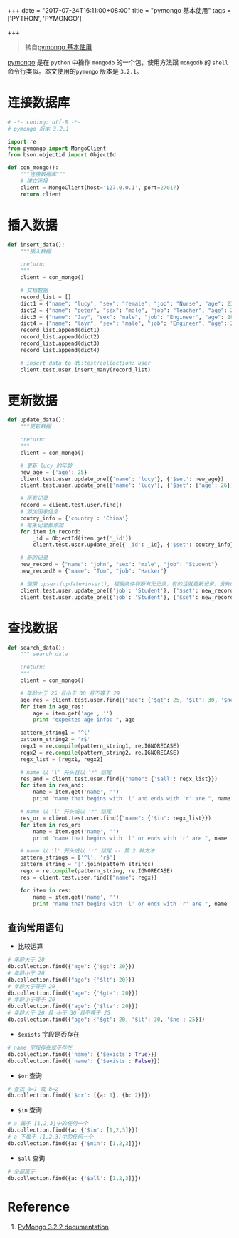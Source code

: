 +++
date = "2017-07-24T16:11:00+08:00"
title = "pymongo 基本使用"
tags = ['PYTHON', 'PYMONGO']

+++

> 转自[pymongo 基本使用](http://funhacks.net/2016/03/26/pymongo%20%E5%9F%BA%E6%9C%AC%E4%BD%BF%E7%94%A8/)

[pymongo](https://api.mongodb.org/python/current/tutorial.html) 是在 `python` 中操作 `mongodb` 的一个包，使用方法跟 `mongodb` 的 `shell` 命令行类似。本文使用的`pymongo` 版本是 `3.2.1`。

# 连接数据库

```python
# -*- coding: utf-8 -*-
# pymongo 版本 3.2.1

import re
from pymongo import MongoClient
from bson.objectid import ObjectId

def con_mongo():
    """连接数据库"""
    # 建立连接
    client = MongoClient(host='127.0.0.1', port=27017)
    return client
```

# 插入数据

```python
def insert_data():
    """插入数据

    :return:
    """
    client = con_mongo()

    # 文档数据
    record_list = []
    dict1 = {"name": "lucy", "sex": "female", "job": "Nurse", "age": 23}
    dict2 = {"name": "peter", "sex": "male", "job": "Teacher", "age": 22}
    dict3 = {"name": "Jay", "sex": "male", "job": "Engineer", "age": 28}
    dict4 = {"name": "layr", "sex": "male", "job": "Engineer", "age": 29}
    record_list.append(dict1)
    record_list.append(dict2)
    record_list.append(dict3)
    record_list.append(dict4)

    # insert data to db:test/collection: user
    client.test.user.insert_many(record_list)
```

# 更新数据

```Python
def update_data():
    """更新数据

    :return:
    """
    client = con_mongo()

    # 更新 lucy 的年龄
    new_age = {'age': 25}
    client.test.user.update_one({'name': 'lucy'}, {'$set': new_age})
    client.test.user.update_one({'name': 'lucy'}, {'$set': {'age': 26}})

    # 所有记录
    record = client.test.user.find()
    # 添加国家信息
    coutry_info = {'country': 'China'}
    # 每条记录都添加
    for item in record:
        _id = ObjectId(item.get('_id'))
        client.test.user.update_one({'_id': _id}, {'$set': coutry_info})

    # 新的记录
    new_record = {"name": "john", "sex": "male", "job": "Student"}
    new_record2 = {"name": "Tom", "job": "Hacker"}

    # 使用 upsert(update+insert), 根据条件判断有无记录，有的话就更新记录，没有的话就插入一条记录
    client.test.user.update_one({'job': 'Student'}, {'$set': new_record}, upsert=False)
    client.test.user.update_one({'job': 'Student'}, {'$set': new_record2}, upsert=True)
```

# 查找数据

```Python
def search_data():
    """ search data

    :return:
    """
    client = con_mongo()

    # 年龄大于 25 且小于 30 且不等于 29
    age_res = client.test.user.find({"age": {'$gt': 25, '$lt': 30, '$ne': 29}})
    for item in age_res:
        age = item.get('age', '')
        print "expected age info: ", age

    pattern_string1 = '^l'
    pattern_string2 = 'r$'
    regx1 = re.compile(pattern_string1, re.IGNORECASE)
    regx2 = re.compile(pattern_string2, re.IGNORECASE)
    regx_list = [regx1, regx2]

    # name 以 'l' 开头且以 'r' 结尾
    res_and = client.test.user.find({"name": {'$all': regx_list}})
    for item in res_and:
        name = item.get('name', '')
        print "name that begins with 'l' and ends with 'r' are ", name

    # name 以 'l' 开头或以 'r' 结尾
    res_or = client.test.user.find({"name": {'$in': regx_list}})
    for item in res_or:
        name = item.get('name', '')
        print "name that begins with 'l' or ends with 'r' are ", name

    # name 以 'l' 开头或以 'r' 结尾 -- 第 2 种方法
    pattern_strings = ['^l', 'r$']
    pattern_string = '|'.join(pattern_strings)
    regx = re.compile(pattern_string, re.IGNORECASE)
    res = client.test.user.find({"name": regx})

    for item in res:
        name = item.get('name', '')
        print "name that begins with 'l' or ends with 'r' are ", name
```

## 查询常用语句

- 比较运算

```Python
# 年龄大于 20
db.collection.find({"age": {'$gt': 20}})
# 年龄小于 20
db.collection.find({"age": {'$lt': 20}})
# 年龄大于等于 20
db.collection.find({"age": {'$gte': 20}})
# 年龄小于等于 20
db.collection.find({"age": {'$lte': 20}})
# 年龄大于 20 且 小于 30 且不等于 25
db.collection.find({"age": {'$gt': 20, '$lt': 30, '$ne': 25}})
```

- `$exists` 字段是否存在

```Python
# name 字段存在或不存在
db.collection.find({'name': {'$exists': True}})
db.collection.find({'name': {'$exists': False}})
```

- `$or` 查询

```Python
# 查找 a=1 或 b=2
db.collection.find({'$or': [{a: 1}, {b: 2}]})
```

- `$in` 查询

```Python
# a 属于 [1,2,3]中的任何一个
db.collection.find({a: {'$in': [1,2,3]}})
# a 不属于 [1,2,3]中的任何一个
db.collection.find({a: {'$nin': [1,2,3]}})
```

- `$all` 查询

```Python
# 全部属于
db.collection.find({a: {'$all': [1,2,3]}})
```

# Reference

1. [PyMongo 3.2.2 documentation](https://api.mongodb.org/python/current/tutorial.html)